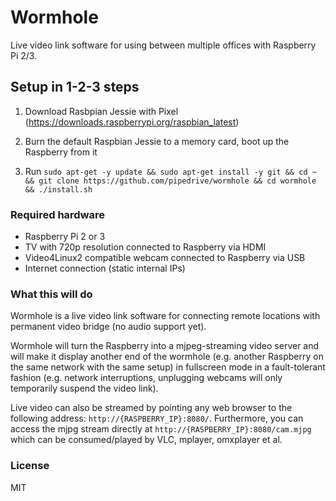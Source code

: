# Wormhole

Live video link software for using between multiple offices with Raspberry Pi 2/3.

## Setup in 1-2-3 steps

1. Download Rasbpian Jessie with Pixel (https://downloads.raspberrypi.org/raspbian_latest)

2. Burn the default Raspbian Jessie to a memory card, boot up the Raspberry from it

3. Run `sudo apt-get -y update && sudo apt-get install -y git && cd ~ && git clone https://github.com/pipedrive/wormhole && cd wormhole && ./install.sh`


### Required hardware

 * Raspberry Pi 2 or 3
 * TV with 720p resolution connected to Raspberry via HDMI
 * Video4Linux2 compatible webcam connected to Raspberry via USB
 * Internet connection (static internal IPs)

### What this will do

Wormhole is a live video link software for connecting remote locations with permanent video bridge (no audio support yet).

Wormhole will turn the Raspberry into a mjpeg-streaming video server and will make it display another end of the wormhole (e.g. another Raspberry on the same network with the same setup) in fullscreen mode in a fault-tolerant fashion (e.g. network interruptions, unplugging webcams will only temporarily suspend the video link).

Live video can also be streamed by pointing any web browser to the following address: `http://{RASPBERRY_IP}:8080/`. Furthermore, you can access the mjpg stream directly at `http://{RASPBERRY_IP}:8080/cam.mjpg` which can be consumed/played by VLC, mplayer, omxplayer et al.

### License

MIT